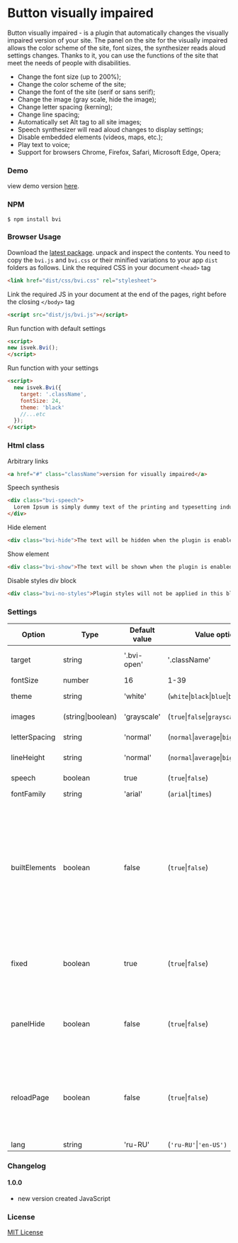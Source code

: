 # Button visually impaired
Button visually impaired - is a plugin that automatically changes the visually impaired version of your site. The panel on the site for the visually impaired allows the color scheme of the site, font sizes, the synthesizer reads aloud settings changes. Thanks to it, you can use the functions of the site that meet the needs of people with disabilities.

* Change the font size (up to 200%);
* Change the color scheme of the site;
* Change the font of the site (serif or sans serif);
* Change the image (gray scale, hide the image);
* Change letter spacing (kerning);
* Change line spacing;
* Automatically set Alt tag to all site images;
* Speech synthesizer will read aloud changes to display settings;
* Disable embedded elements (videos, maps, etc.);
* Play text to voice;
* Support for browsers Chrome, Firefox, Safari, Microsoft Edge, Opera;

### Demo
view demo version [here](https://bvi.isvek.ru/demo/).

### NPM
```
$ npm install bvi
```
### Browser Usage

Download the [latest package](https://github.com/veks/button-visually-impaired-javascript/archive/master.zip). unpack and inspect the contents. You need to copy the `bvi.js` and `bvi.css` or their minified variations to your app `dist` folders as follows.
Link the required CSS in your document `<head>` tag
```html
<link href="dist/css/bvi.css" rel="stylesheet">
```

Link the required JS in your document  at the end of the pages, right before the closing `</body>` tag
```html
<script src="dist/js/bvi.js"></script>
```

Run function with default settings
```html
<script>
new isvek.Bvi();
</script>
```
Run function with your settings
```html
<script>
  new isvek.Bvi({
    target: '.className',
    fontSize: 24,
    theme: 'black'
    //...etc
  });
</script>
```
### Html class

Arbitrary links
```html
<a href="#" class="className">version for visually impaired</a>
```

Speech synthesis
```html
<div class="bvi-speech">
  Lorem Ipsum is simply dummy text of the printing and typesetting industry. Lorem Ipsum has been the industry's standard dummy text ever since the 1500s, when an unknown printer took a galley of type and scrambled it to make a type specimen book. It has survived not only five centuries, but also the leap into electronic typesetting, remaining essentially unchanged. It was popularised in the 1960s with the release of Letraset sheets containing Lorem Ipsum passages, and more recently with desktop publishing software like Aldus PageMaker including versions of Lorem Ipsum.
</div>
```

Hide element
```html
<div class="bvi-hide">The text will be hidden when the plugin is enabled.</div>
```

Show element
```html
<div class="bvi-show">The text will be shown when the plugin is enabled.</div>
```

Disable styles div block
```html
<div class="bvi-no-styles">Plugin styles will not be applied in this block.</div>
```

### Settings

Option | Type | Default value| Value options | Description
------ | ---- | ------- | -------------- | -----------
target | string |  '.bvi-open' | '.className' | Plugin initialization class |
fontSize | number |  16 | 1-39 | Font size  |
theme | string |  'white' |  (`white`&#124;`black`&#124;`blue`&#124;`brown`&#124;`green`) | Color spectrum |
images |(string&#124;boolean) | 'grayscale' |  (`true`&#124;`false`&#124;`grayscale`) | Adapting images |
letterSpacing | string | 'normal' | (`normal`&#124;`average`&#124;`big`) | Letter spacing |
lineHeight | string | 'normal' | (`normal`&#124;`average`&#124;`big`) | Line spacing |
speech | boolean | true | (`true`&#124;`false`) | Speech synthesis |
fontFamily | string | 'arial' |  (`arial`&#124;`times`) | Fonts |
builtElements | boolean | false | (`true`&#124;`false`) | Inline elements are a component of an HTML element that allows you to embed documents, videos, maps, and interactive media into a page.|
fixed | boolean | true | (`true`&#124;`false`) | Fixing the panel for the visually impaired at the top of the page. |
panelHide | boolean | false | (`true`&#124;`false`) | Hides the panel for the visually impaired and shows the panel icon. |
reloadPage | boolean | false | (`true`&#124;`false`) | Enable / Disable page reload when switching to the regular version of the site. |
lang | string | 'ru-RU' | (`'ru-RU'`&#124;`'en-US')`| Language |

### Changelog

#### 1.0.0
* new version created JavaScript

### License
[MIT License](https://github.com/veks/button-visually-impaired-javascript/blob/master/README.md)
